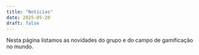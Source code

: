 ```yaml
---
title: "Notícias"
date: 2025-05-20
draft: false
---
```


Nesta página listamos as novidades do grupo e do campo de gamificação no mundo.
